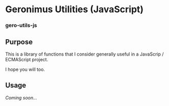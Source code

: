 # Geronimus Utilities (JavaScript)
### gero-utils-js

## Purpose
This is a library of functions that I consider generally useful in a JavaScrip / ECMAScript project.

I hope you will too.

## Usage
_Coming soon..._


